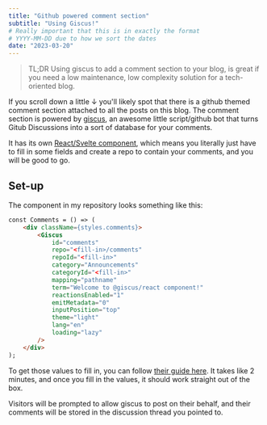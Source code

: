 ```yaml
---
title: "Github powered comment section" 
subtitle: "Using Giscus!"
# Really important that this is in exactly the format 
# YYYY-MM-DD due to how we sort the dates
date: "2023-03-20"
---
```


> TL;DR Using giscus to add a comment section to your blog, is great if you need a low maintenance, low complexity solution for a tech-oriented blog.

If you scroll down a little ↓ you'll likely spot that there is a github themed comment section attached to all the posts on this blog. The comment section is powered by [giscus](https://github.com/giscus/giscus), an awesome little script/github bot that turns Gitub Discussions into a sort of database for your comments.

It has its own [React/Svelte component](https://github.com/giscus/giscus-component), which means you literally just have to fill in some fields and create a repo to contain your comments, and you will be good to go.

## Set-up

The component in my repository looks something like this:

```html
const Comments = () => (
    <div className={styles.comments}>
        <Giscus
            id="comments"
            repo="<fill-in>/comments"
            repoId="<fill-in>"
            category="Announcements"
            categoryId="<fill-in>"
            mapping="pathname"
            term="Welcome to @giscus/react component!"
            reactionsEnabled="1"
            emitMetadata="0"
            inputPosition="top"
            theme="light"
            lang="en"
            loading="lazy"
        />
    </div>
);
```

To get those values to fill in, you can follow [their guide here](https://giscus.app/). It takes like 2 minutes, and once you fill in the values, it should work straight out of the box.

Visitors will be prompted to allow giscus to post on their behalf, and their comments will be stored in the discussion thread you pointed to. 



 